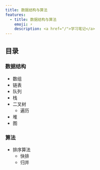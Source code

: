 ```yaml
---
title: 数据结构与算法
features:
  - title: 数据结构与算法
    emoji: ⚡️
    description: <a href="/">学习笔记</a>
---
```


## 目录

### 数据结构

- 数组
- 链表
- 队列
- 栈
- 二叉树
    - 遍历
- 堆
- 图

### 算法

- 排序算法
    - 快排
    - 归并
